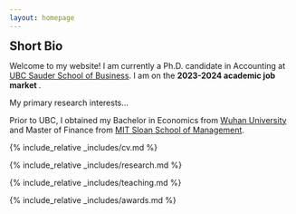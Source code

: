 ```yaml
---
layout: homepage
---
```


<h2 id="bio" style="margin: 2px 0px 0px;">  Short Bio</h2>

Welcome to my website! I am currently a Ph.D. candidate in Accounting at <a href="https://www.sauder.ubc.ca/">UBC Sauder School of Business</a>. I am on the <strong >2023-2024 academic job market </strong>.
 
My primary research interests...
 
Prior to UBC, I obtained my Bachelor in Economics from <a href="https://en.whu.edu.cn/">Wuhan University</a> and Master of Finance from <a href="https://mitsloan.mit.edu/">MIT Sloan School of Management</a>.

 

 
 
{% include_relative _includes/cv.md %}
 
{% include_relative _includes/research.md %}
 
{% include_relative _includes/teaching.md %} 
 
{% include_relative _includes/awards.md %} 
 

